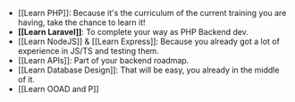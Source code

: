 
- [[Learn PHP]]: Because it's the curriculum of the current training you are having, take the chance to learn it!
- **[[Learn Laravel]]**: To complete your way as PHP Backend dev.
- [[Learn NodeJS]] & [[Learn Express]]: Because you already got a lot of experience in JS/TS and testing them.
- [[Learn APIs]]: Part of your backend roadmap.
- [[Learn Database Design]]: That will be easy, you already in the middle of it.
- [[Learn OOAD and P]]